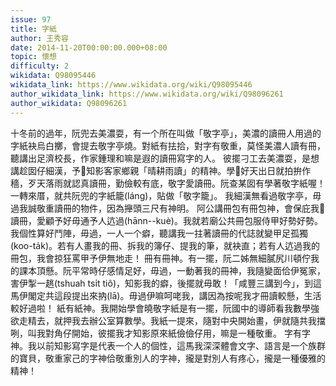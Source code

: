 ```yaml
---
issue: 97
title: 字紙
author: 王秀容
date: 2014-11-20T00:00:00.000+08:00
topic: 懷想
difficulty: 2
wikidata: Q98095446
wikidata_link: https://www.wikidata.org/wiki/Q98095446
author_wikidata_link: https://www.wikidata.org/wiki/Q98096261
author_wikidata: Q98096261
---
```

十冬前的過年，阮兜去美濃耍，有一个所在叫做「敬字亭」，美濃的讀冊人用過的字紙袂烏白擲，會提去敬字亭燒。對紙有抾拾，對字有敬重，莫怪美濃人讀有冊，聽講出足濟校長，作家鍾理和嘛是遐的讀冊寫字的人。
彼擺刁工去美濃耍，是想講趁囡仔細漢，予𪜶知影客家鄉親「晴耕雨讀」的精神。學𪜶好天出日就拍拚作穡，歹天落雨就認真讀冊，勤儉較有底，敬字愛讀冊。阮查某囡有學著敬字紙喔！一轉來厝，就共阮兜的字紙籠(láng)，貼做「敬字籠」。
我細漢無看過敬字亭，毋過我誠敬重讀冊的物件，因為攑頭三尺有神明。
阿公講冊包有冊包神，會保庇我𠢕讀冊，愛顧予好毋通予人迒過(hānn--kuè)。我就若廟公共冊包服侍甲好勢好勢。我個性算好鬥陣，毋過，一人一个癖，聽講我一拄著讀冊的代誌就變甲足孤獨(koo-ta̍k)。若有人畫我的冊、拆我的簿仔、提我的筆，就袂直；若有人迒過我的冊包，我會掠狂罵甲予伊無地走！
冊有冊神。有一擺，阮二姊無細膩尻川頓佇我的課本頂懸。阮平常時仔感情足好，毋過，一動著我的冊神，我隨變面佮伊冤家，害伊掣一趒(tshuah tsı̍t tiô)，知影我的癖，後擺就毋敢！「咸豐三講到今」，到這馬伊閣定共這段提出來抐(lā)。毋過伊嘛呵咾我，講因為按呢我才冊讀較懸，生活較好過啦！
紙有紙神。我開始學會曉敬字紙是有一擺，阮國中的導師看我數學強欲走精去，就押我去辦公室算數學。我紙一提來，隨對中央開始畫，伊就隨共我擋咧，叫我對角仔開始，彼擺我才知影原來紙儉儉仔用，嘛是一種敬重。
字有字神。我以前知影寫字是代表一个人的個性，這馬我深深體會文字、語言是一个族群的寶貝，敬重家己的字神佮敬重別人的字神，攏是對別人有疼心，攏是一種優雅的精神！